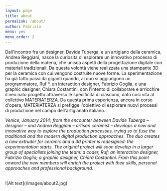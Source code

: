 ```yaml
---
layout: page
title: about
permalink: /about/
author: Fabrizio
menu: yes
menu_order: 2
---
```



Dall'incontro fra un designer, Davide Tuberga, e un artigiano della ceramica, Andrea Reggiani, nasce la curiosità di esplorare un innovativo processo di produzione della materia, che unisca aspetti della progettazione digitale con materiali tradizionali.
Da questa volontà viene realizzata una stampante 3D per la ceramica con cui vengono costruite nuove forme. La sperimentazione ha già fatto passi da giganti quando, al duo si aggiungono un programmatore, Ruf *, un interaction designer, Fabrizio Goglia, e una graphic designer, Chiara Costantini, con l'intento di collaborare e arricchire il neo nato progetto attraverso le specificità di ciascuno, dato così vita al collettivo MATERIATERZA.
Da questa prima esperienza, ancora in corso d'opera, MATERIATERZA si prefigge l'obiettivo di esplorare nuovi processi di produzione nel campo dell'artigianato italiano.

<i>Venice, January 2014; from the encounter between Davide Tuberga – designer – and Andrea Reggiani – artisan ceramist – develops a new and innovative way to explore the production processes, trying so to fuse the traditional and the modern digital production approaches.
The duo creates a new extruder for ceramic and a  3d printer is redesigned: the experimentation starts.
The original project will soon develop in a larger group of specialists joining the team: a coder, Ruf; an interaction designer, Fabrizio Goglia; a graphic designer, Chiara Costantini. From this point onward the new members will enrich the project with their skills, personal approaches and professional background.</i>

<br>
![Alt text](/images/about2.jpg)
<br>
<br>

<!--MATERIATERZA is a cluster of:  
proteins,  
lipids,  
carbohydrates,  
water,  
minerals and  
vitamins;  
distributed in three casings, in different amounts.

One of which is modified with:  
mercury,  
silver,  
tin,  
copper and  
other minerals in trace.
-->
